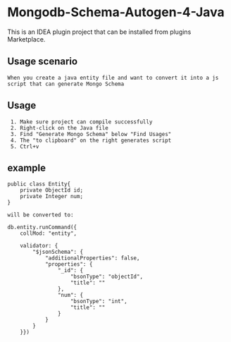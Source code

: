 # Mongodb-Schema-Autogen-4-Java

This is an IDEA plugin project that can be installed from plugins Marketplace.

## Usage scenario  
	When you create a java entity file and want to convert it into a js script that can generate Mongo Schema

## Usage
```
 1. Make sure project can compile successfully
 2. Right-click on the Java file
 3. Find "Generate Mongo Schema" below "Find Usages"
 4. The "to clipboard" on the right generates script
 5. Ctrl+v
```

## example
```
public class Entity{
	private ObjectId id;
	private Integer num;
}

will be converted to:  

db.entity.runCommand({
    collMod: "entity",

    validator: {
        "$jsonSchema": {
            "additionalProperties": false,
            "properties": {
                "_id": {
                    "bsonType": "objectId",
                    "title": ""
                },
                "num": {
                    "bsonType": "int",
                    "title": ""
                }
            }
        }
    }})
```
